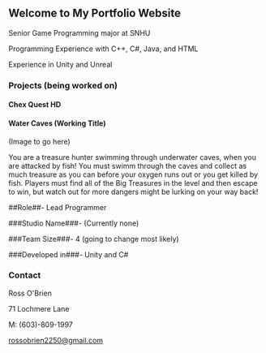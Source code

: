 ## Welcome to My Portfolio Website

Senior Game Programming major at SNHU

Programming Experience with C++, C#, Java, and HTML

Experience in Unity and Unreal

### Projects (being worked on)
#### Chex Quest HD



#### Water Caves (Working Title)

(Image to go here)

You are a treasure hunter swimming through underwater caves, when you are attacked by fish! You must swimm through the caves and collect as much treasure as you can before your oxygen runs out or you get killed by fish. Players must find all of the Big Treasures in the level and then escape to win, but watch out for more dangers might be lurking on your way back!

##Role##- Lead Programmer

###Studio Name###- (Currently none)

###Team Size###- 4 (going to change most likely)

###Developed in###- Unity and C#


### Contact

Ross O'Brien

71 Lochmere Lane

M: (603)-809-1997

rossobrien2250@gmail.com
